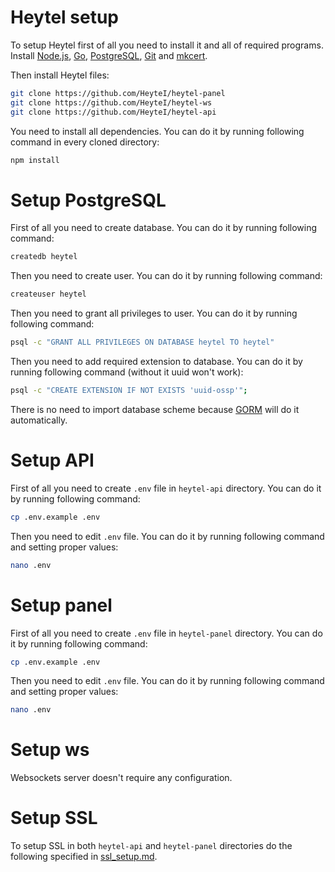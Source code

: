 # Heytel setup
To setup Heytel first of all you need to install it and all of required programs.
Install [Node.js](https://nodejs.org/en/download/), [Go](https://golang.org/dl/), [PostgreSQL](https://www.postgresql.org/download/), [Git](https://git-scm.com/downloads) and [mkcert](https://github.com/FiloSottile/mkcert).

Then install Heytel files:

```bash
git clone https://github.com/HeyteI/heytel-panel
git clone https://github.com/HeyteI/heytel-ws
git clone https://github.com/HeyteI/heytel-api
```

You need to install all dependencies. You can do it by running following command in every cloned directory:

```bash
npm install
```

# Setup PostgreSQL
First of all you need to create database. You can do it by running following command:

```bash
createdb heytel
```

Then you need to create user. You can do it by running following command:

```bash
createuser heytel
```

Then you need to grant all privileges to user. You can do it by running following command:

```bash
psql -c "GRANT ALL PRIVILEGES ON DATABASE heytel TO heytel"
```

Then you need to add required extension to database. You can do it by running following command (without it uuid won't work):

```bash
psql -c "CREATE EXTENSION IF NOT EXISTS 'uuid-ossp'";
```

There is no need to import database scheme because [GORM](https://gorm.io/) will do it automatically.

# Setup API
First of all you need to create `.env` file in `heytel-api` directory. You can do it by running following command:

```bash
cp .env.example .env
```

Then you need to edit `.env` file. You can do it by running following command and setting proper values:

```bash
nano .env
```

# Setup panel
First of all you need to create `.env` file in `heytel-panel` directory. You can do it by running following command:

```bash
cp .env.example .env
```

Then you need to edit `.env` file. You can do it by running following command and setting proper values:

```bash
nano .env
```

# Setup ws
Websockets server doesn't require any configuration.

# Setup SSL
To setup SSL in both `heytel-api` and `heytel-panel` directories do the following specified in [ssl_setup.md](/en/ssl_setup.md).